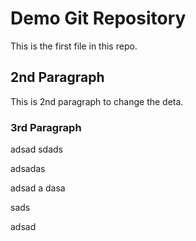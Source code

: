 # Demo Git Repository

This is the first file in this repo.

## 2nd Paragraph

This is 2nd paragraph to change the deta.

### 3rd Paragraph
adsad
sdads

adsadas

adsad
a
dasa

sads

adsad

